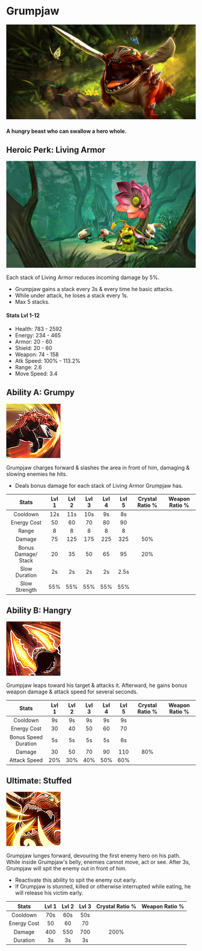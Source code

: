 # Grumpjaw

![](../../.gitbook/assets/image%20%28288%29.png)

#### A hungry beast who can swallow a hero whole.

## Heroic Perk: Living Armor

![Living Armor](../../.gitbook/assets/image%20%28141%29.png)

Each stack of Living Armor reduces incoming damage by 5%.

* Grumpjaw gains a stack every 3s & every time he basic attacks.
* While under attack, he loses a stack every 1s.
* Max 5 stacks.

#### Stats Lvl 1-12

* Health: 783 - 2592
* Energy: 234 - 465
* Armor: 20 - 60
* Shield: 20 - 60
* Weapon: 74 - 158
* Atk Speed: 100% - 113.2%
* Range: 2.6
* Move Speed: 3.4

## Ability A: Grumpy

![Grumpy](../../.gitbook/assets/image%20%28252%29.png)

Grumpjaw charges forward & slashes the area in front of him, damaging & slowing enemies he hits.

* Deals bonus damage for each stack of Living Armor Grumpjaw has.

| Stats | Lvl 1 | Lvl 2 | Lvl 3 | Lvl 4 | Lvl 5 | Crystal      Ratio % | Weapon     Ratio % |
| :---: | :---: | :---: | :---: | :---: | :---: | :---: | :---: |
| Cooldown | 12s | 11s | 10s | 9s | 8s |  |  |
| Energy       Cost | 50 | 60 | 70 | 80 | 90 |  |  |
| Range | 8 | 8 | 8 | 8 | 8 |  |  |
| Damage | 75 | 125 | 175 | 225 | 325 | 50% |  |
| Bonus        Damage/  Stack | 20 | 35 | 50 | 65 | 95 | 20% |  |
| Slow          Duration | 2s | 2s | 2s | 2s | 2.5s |  |  |
| Slow          Strength | 55% | 55% | 55% | 55% | 55% |  |  |

## Ability B: Hangry

![Hangry](../../.gitbook/assets/image%20%28110%29.png)

Grumpjaw leaps toward his target & attacks it. Afterward, he gains bonus weapon damage & attack speed for several seconds.

| Stats | Lvl 1 | Lvl 2 | Lvl 3 | Lvl 4 | Lvl 5 | Crystal      Ratio % | Weapon     Ratio % |
| :---: | :---: | :---: | :---: | :---: | :---: | :---: | :---: |
| Cooldown | 9s | 9s | 9s | 9s | 9s |  |  |
| Energy       Cost | 30 | 40 | 50 | 60 | 70 |  |  |
| Bonus        Speed       Duration | 5s | 5s | 5s | 5s | 6s |  |  |
| Damage | 30 | 50 | 70 | 90 | 110 | 80% |  |
| Attack        Speed | 20% | 30% | 40% | 50% | 60% |  |  |

## Ultimate: Stuffed

![Stuffed](../../.gitbook/assets/image%20%28312%29.png)

Grumpjaw lunges forward, devouring the first enemy hero on his path. While inside Grumpjaw's belly, enemies cannot move, act or see. After 3s, Grumpjaw will spit the enemy out in front of him.

* Reactivate this ability to spit the enemy out early.
* If Grumpjaw is stunned, killed or otherwise interrupted while eating, he will release his victim early.

| Stats | Lvl 1 | Lvl 2 | Lvl 3 | Crystal Ratio % | Weapon Ratio % |
| :---: | :---: | :---: | :---: | :---: | :---: |
| Cooldown | 70s | 60s | 50s |  |  |
| Energy Cost | 50 | 60 | 70 |  |  |
| Damage | 400 | 550 | 700 | 200% |  |
| Duration | 3s | 3s | 3s |  |  |

